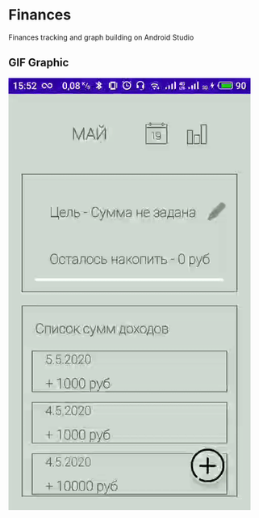 # Finances
Finances tracking and graph building on Android Studio

## GIF Graphic

![](https://github.com/Securedill/Finances/blob/master/Finances/Media/GIF.gif)
